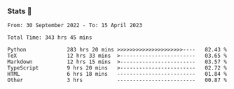 ### Stats 👋
<!--START_SECTION:waka-->

```text
From: 30 September 2022 - To: 15 April 2023

Total Time: 343 hrs 45 mins

Python             283 hrs 20 mins >>>>>>>>>>>>>>>>>>>>>----   82.43 %
TeX                12 hrs 33 mins  >------------------------   03.65 %
Markdown           12 hrs 15 mins  >------------------------   03.57 %
TypeScript         9 hrs 20 mins   >------------------------   02.72 %
HTML               6 hrs 18 mins   -------------------------   01.84 %
Other              3 hrs           -------------------------   00.87 %
```

<!--END_SECTION:waka-->

<!--
**buhaytza2005/buhaytza2005** is a ✨ _special_ ✨ repository because its `README.md` (this file) appears on your GitHub profile.

Here are some ideas to get you started:

- 🔭 I’m currently working on ...
- 🌱 I’m currently learning ...
- 👯 I’m looking to collaborate on ...
- 🤔 I’m looking for help with ...
- 💬 Ask me about ...
- 📫 How to reach me: ...
- 😄 Pronouns: ...
- ⚡ Fun fact: ...
-->


